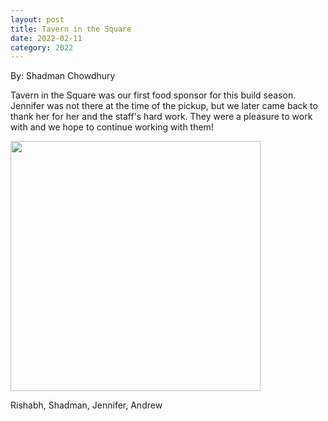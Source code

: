 ```yaml
---
layout: post
title: Tavern in the Square
date: 2022-02-11
category: 2022
---
```

By: Shadman Chowdhury

Tavern in the Square was our first food sponsor for this build season. Jennifer was not there at the time of the pickup, but we later came back to thank her for her and the staff's hard work. They were a pleasure to work with and we hope to continue working with them!

<p class="img-container"><img class="img-responsive" src="{{site.baseurl}}/images/uploads/2022/02/IMG_9051-768x501.jpg" width="400" data-fancybox /></p>
<p class="caption">Rishabh, Shadman, Jennifer, Andrew</p>
